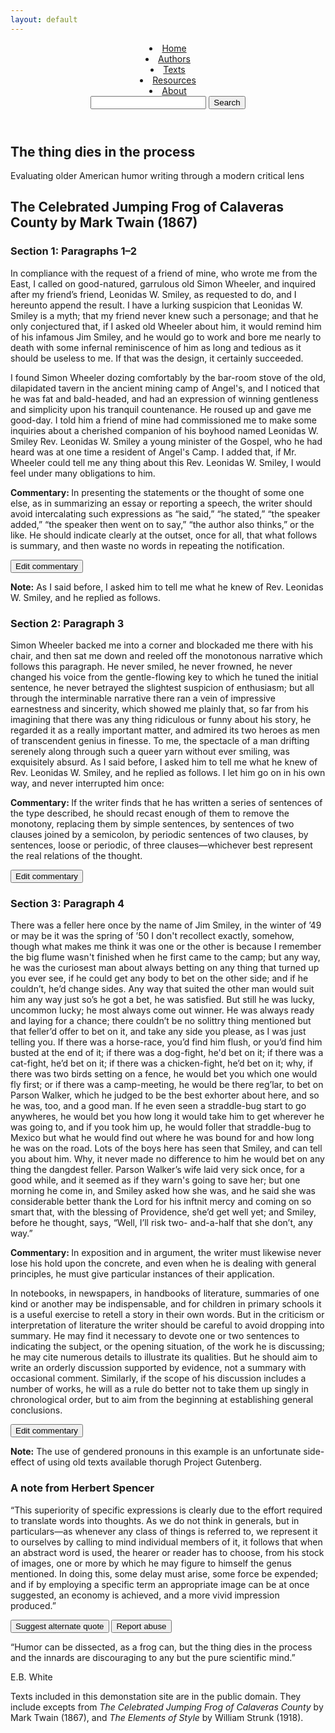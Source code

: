 ```yaml
---
layout: default
---
```

<header class="grid-container margin-top-2 padding-x-4">
  <div class="grid-row flex-align-center">
    <div class="grid-col">
      <nav class="add-list-reset display-flex margin-x-neg-105 font-sans-sm bg-white text-ink">
        <li class="flex-auto padding-x-105"><a href="#0" class="display-inline-block text-ink text-no-underline padding-bottom-1 border-bottom-05 border-ink padding-top-1">Home</a></li>
        <li class="flex-auto padding-x-105"><a href="#0" class="display-inline-block text-primary text-no-underline padding-bottom-1 border-bottom-05 border-transparent hover:border-primary padding-top-1">Authors</a></li>
        <li class="flex-auto padding-x-105"><a href="#0" class="display-inline-block text-primary text-no-underline padding-bottom-1 border-bottom-05 border-transparent hover:border-primary padding-top-1">Texts</a></li>
        <li class="flex-auto padding-x-105"><a href="#0" class="display-inline-block text-primary text-no-underline padding-bottom-1 border-bottom-05 border-transparent hover:border-primary padding-top-1">Resources</a></li>
        <li class="flex-auto padding-x-105"><a href="#0" class="display-inline-block text-primary text-no-underline padding-bottom-1 border-bottom-05 border-transparent hover:border-primary padding-top-1">About</a></li>
      </nav>
    </div>
    <div class="grid-col">
      <div class="search grid-row">
        <input class="usa-input padding-1 margin-0 border-1px border-base-light height-auto grid-col-fill radius-sm font-sans-md">
        <button class="usa-button grid-col margin-0 font-sans-2xs padding-x-2 radius-sm bg-secondary grid-col-auto margin-left-1">Search</button>
      </div>
    </div>
  </div>
</header>
<section class="padding-top-0 add-font-smoothing desktop:padding-top-4">
  <div class="grid-container padding-x-2 tablet:padding-x-4">
    <h1 class="font-heading-2xl tablet:font-heading-3xl margin-y-0 line-height-sans-1 text-bold text-ink text-ls-neg-2 padding-top-2">The thing dies in the process</h1>
    <p class="font-heading-lg tablet:font-heading-xl line-height-sans-3 margin-top-3 tablet:margin-top-1 margin-bottom-0 text-light text-ls-neg-1 border-bottom-1px border-ink padding-bottom-4">Evaluating older American humor writing through a modern critical lens</p>
  </div>
</section>
<main class="padding-y-4 line-height-body-5">
  <div class="grid-container padding-x-2 tablet:padding-x-4">
    <h2 class="font-heading-lg margin-y-0 line-height-heading-2 margin-top-0">The Celebrated Jumping Frog of Calaveras County <span class="display-block text-light margin-top-05 text-primary">by Mark Twain (1867)</span></h2>
    <section class="margin-top-4 border-top border-ink padding-top-3">
      <div class="grid-row grid-gap-4">
        <div class="desktop:grid-col-8 measure-4 font-body-xs tablet:font-body-md line-height-body-5 tablet:line-height-body-6">
          <h3 class="font-heading-3xs text-uppercase text-ls-2 text-light margin-top-0 text-base-dark">Section 1: Paragraphs 1–2</h3>
          <p class="margin-top-0">In compliance with the request of a friend of mine, who wrote me from the East, I called on good-natured, garrulous old Simon Wheeler, and inquired after my friend’s friend, Leonidas W. Smiley, as requested to do, and I hereunto append the result. I have a lurking suspicion that Leonidas W. Smiley is a myth; that my friend never knew such a personage; and that he only conjectured that, if I asked old Wheeler about him, it would remind him of his infamous Jim Smiley, and he would go to work and bore me nearly to death with some infernal reminiscence of him as long and tedious as it should be useless to me. If that was the design, it certainly succeeded.</p>
          <p class="margin-top-0">I found Simon Wheeler dozing comfortably by the bar-room stove of the old, dilapidated tavern in the ancient mining camp of Angel's, and I noticed that he was fat and bald-headed, and had an expression of winning gentleness and simplicity upon his tranquil countenance. He roused up and gave me good-day. I told him a friend of mine had commissioned me to make some inquiries about a cherished companion of his boyhood named Leonidas W. Smiley Rev. Leonidas W. Smiley a young minister of the Gospel, who he had heard was at one time a resident of Angel's Camp. I added that, if Mr. Wheeler could tell me any thing about this Rev. Leonidas W. Smiley, I would feel under many obligations to him.</p>
        </div>
        <div class="desktop:grid-col-fill">
          <aside class="font-alt-2xs line-height-alt-4 text-primary margin-top-05 margin-bottom-2">
            <p class="measure-2 margin-top-0"><strong>Commentary: </strong>In presenting the statements or the thought of some one else, as in summarizing an essay or reporting a speech, the writer should avoid intercalating such expressions as “he said,” “he stated,” “the speaker added,” “the speaker then went on to say,” “the author also thinks,” or the like. He should indicate clearly at the outset, once for all, that what follows is summary, and then waste no words in repeating the notification.</p>
            <button class="usa-button font-sans-2xs padding-2 radius-sm bg-secondary">Edit commentary</button>
          </aside>
          <aside class="bg-accent-warm-light radius-lg padding-2 margin-y-4">
            <p class="font-alt-2xs margin-0 line-height-alt-4"><strong>Note:</strong> As I said before, I asked him to tell me what he knew of Rev. Leonidas W. Smiley, and he replied as follows.</p>
          </aside>
        </div>
      </div>
    </section>
    <section class="margin-top-0 border-top-2px border-base-lighter padding-top-2">
      <div class="grid-row grid-gap-4">
        <div class="desktop:grid-col-8 measure-4 font-body-xs tablet:font-body-md line-height-body-5 tablet:line-height-body-6">
          <h3 class="font-heading-3xs text-uppercase text-ls-2 text-light margin-top-0 text-base-dark">Section 2: Paragraph 3</h3>
          <p class="margin-top-0">Simon Wheeler backed me into a corner and blockaded me there with his chair, and then sat me down and reeled off the monotonous narrative which follows this paragraph. He never smiled, he never frowned, he never changed his voice from the gentle-flowing key to which he tuned the initial sentence, he never betrayed the slightest suspicion of enthusiasm; but all through the interminable narrative there ran a vein of impressive earnestness and sincerity, which showed me plainly that, so far from his imagining that there was any thing ridiculous or funny about his story, he regarded it as a really important matter, and admired its two heroes as men of transcendent genius in finesse. To me, the spectacle of a man drifting serenely along through such a queer yarn without ever smiling, was exquisitely absurd. As I said before, I asked him to tell me what he knew of Rev. Leonidas W. Smiley, and he replied as follows. I let him go on in his own way, and never interrupted him once:</p>
        </div>
        <div class="desktop:grid-col-fill">
          <aside class="font-alt-2xs line-height-alt-4 text-primary margin-top-05 margin-bottom-2">
            <p class="measure-2 margin-top-0"><strong>Commentary: </strong>If the writer finds that he has written a series of sentences of the type described, he should recast enough of them to remove the monotony, replacing them by simple sentences, by sentences of two clauses joined by a semicolon, by periodic sentences of two clauses, by sentences, loose or periodic, of three clauses—whichever best represent the real relations of the thought.</p>
            <button class="usa-button font-sans-2xs padding-2 radius-sm bg-secondary">Edit commentary</button>
          </aside>
        </div>
      </div>
    </section>
    <section class="margin-top-0 border-top-2px border-base-lighter padding-top-2">
      <div class="grid-row grid-gap-4">
        <div class="desktop:grid-col-8 measure-4 font-body-xs tablet:font-body-md line-height-body-5 tablet:line-height-body-6">
          <h3 class="font-heading-3xs text-uppercase text-ls-2 text-light margin-top-0 text-base-dark">Section 3: Paragraph 4</h3>
          <p class="margin-top-0 padding-right-4">There was a feller here once by the name of Jim Smiley, in the winter of ’49 or may be it was the spring of ’50 I don't recollect exactly, somehow, though what makes me think it was one or the other is because I remember the big flume wasn't finished when he first came to the camp; but any way, he was the curiosest man about always betting on any thing that turned up you ever see, if he could get any body to bet on the other side; and if he couldn’t, he’d change sides. Any way that suited the other man would suit him any way just so’s he got a bet, he was satisfied. But still he was lucky, uncommon lucky; he most always come out winner. He was always ready and laying for a chance; there couldn’t be no solittry thing mentioned but that feller’d offer to bet on it, and take any side you please, as I was just telling you. If there was a horse-race, you’d find him flush, or you’d find him busted at the end of it; if there was a dog-fight, he'd bet on it; if there was a cat-fight, he’d bet on it; if there was a chicken-fight, he’d bet on it; why, if there was two birds setting on a fence, he would bet you which one would fly first; or if there was a camp-meeting, he would be there reg’lar, to bet on Parson Walker, which he judged to be the best exhorter about here, and so he was, too, and a good man. If he even seen a straddle-bug start to go anywheres, he would bet you how long it would take him to get wherever he was going to, and if you took him up, he would foller that straddle-bug to Mexico but what he would find out where he was bound for and how long he was on the road. Lots of the boys here has seen that Smiley, and can tell you about him. Why, it never made no difference to him he would bet on any thing the dangdest feller. Parson Walker’s wife laid very sick once, for a good while, and it seemed as if they warn's going to save her; but one morning he come in, and Smiley asked how she was, and he said she was considerable better thank the Lord for his inftnit mercy and coming on so smart that, with the blessing of Providence, she’d get well yet; and Smiley, before he thought, says, “Well, I’ll risk two- and-a-half that she don’t, any way.”
          </p>
        </div>
        <div class="desktop:grid-col-fill">
          <aside class="font-alt-2xs line-height-alt-4 text-primary margin-top-05 margin-bottom-2">
            <p class="measure-2 margin-top-0"><strong>Commentary: </strong>In exposition and in argument, the writer must likewise never lose his hold upon the concrete, and even when he is dealing with general principles, he must give particular instances of their application.</p>
            <p class="measure-2 margin-top-1">In notebooks, in newspapers, in handbooks of literature, summaries of one kind or another may be indispensable, and for children in primary schools it is a useful exercise to retell a story in their own words. But in the criticism or interpretation of literature the writer should be careful to avoid dropping into summary. He may find it necessary to devote one or two sentences to indicating the subject, or the opening situation, of the work he is discussing; he may cite numerous details to illustrate its qualities. But he should aim to write an orderly discussion supported by evidence, not a summary with occasional comment. Similarly, if the scope of his discussion includes a number of works, he will as a rule do better not to take them up singly in chronological order, but to aim from the beginning at establishing general conclusions.</p>
            <button class="usa-button font-sans-2xs padding-2 radius-sm bg-secondary">Edit commentary</button>
          </aside>
          <aside class="bg-accent-warm-light radius-lg padding-2 margin-y-4">
            <p class="font-alt-2xs margin-0 line-height-alt-4"><strong>Note:</strong> The use of gendered pronouns in this example is an unfortunate side-effect of using old texts available thorugh Project Gutenberg.</p>
          </aside>
        </div>
      </div>
    </section>
  </div>
  <section class="grid-container margin-top-2">
    <div class="border-1px border-primary radius-lg margin-x-4 padding-4">
      <h3 class="font-alt-md text-bold margin-top-0 margin-bottom-2">A note from Herbert Spencer</h3>
      <p class="margin-0 font-alt-lg text-light">“This superiority of specific expressions is clearly due to the effort required to translate words into thoughts. As we do not think in generals, but in particulars—as whenever any class of things is referred to, we represent it to ourselves by calling to mind individual members of it, it follows that when an abstract word is used, the hearer or reader has to choose, from his stock of images, one or more by which he may figure to himself the genus mentioned. In doing this, some delay must arise, some force be expended; and if by employing a specific term an appropriate image can be at once suggested, an economy is achieved, and a more vivid impression produced.”</p>
      <div class="margin-top-2">
        <button class="usa-button font-sans-2xs padding-2 radius-sm bg-secondary display-line-block">Suggest alternate quote</button>
        <button class="usa-button font-sans-2xs padding-2 radius-sm bg-secondary display-line-block">Report abuse</button>
      </div>
    </div>
  </section>
</main>
<section class="padding-y-2 tablet:padding-top-4 bg-white">
  <div class="grid-container padding-x-2 tablet:padding-x-4">
    <div class="border-top-2px padding-y-2 border-base-lighter">
      <p class="font-alt-lg tablet:font-alt-lg text-light margin-y-0 line-height-alt-3 text-primary text-italic">“Humor can be dissected, as a frog can, but the thing dies in the process and the innards are discouraging to any but the pure scientific mind.”</p>
      <p class="font-alt-3xs tablet:font-alt-2xs text-bold margin-top-1 margin-bottom-0">E.B. White</p>
    </div>
  </div>
</section>
<footer class="grid-container padding-x-4 margin-bottom-4">
  <p class="font-sans-3xs line-height-sans-4">Texts included in this demonstation site are in the public domain. They include excepts from <i>The Celebrated Jumping Frog of Calaveras County</i> by Mark Twain (1867), and <i>The Elements of Style</i> by William Strunk (1918).</p>
</footer>
